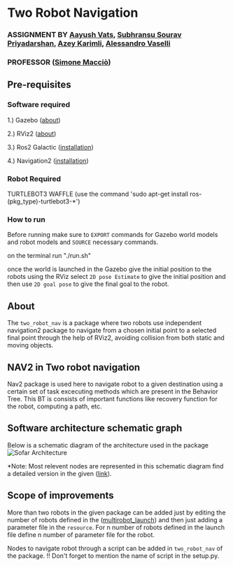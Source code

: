# Two Robot Navigation
### ASSIGNMENT BY [Aayush Vats](https://github.com/aayush11101998), [Subhransu Sourav Priyadarshan](https://github.com/subhransu10), [Azey Karimli](https://github.com/azaykarimli), [Alessandro Vaselli](https://github.com/Jellyfishh97)
### PROFESSOR ([Simone Macciò](https://github.com/SimoneMacci0))
## Pre-requisites
### Software required
1.) Gazebo ([about](https://gazebosim.org/home))

2.) RViz2 ([about](https://turtlebot.github.io/turtlebot4-user-manual/software/rviz.html#rviz2))

3.) Ros2 Galactic ([installation](http://docs.ros.org.ros.informatik.uni-freiburg.de/en/galactic/Installation.html))

4.) Navigation2 ([installation](https://navigation.ros.org/build_instructions/index.html))

### Robot Required
TURTLEBOT3 WAFFLE (use the command 'sudo apt-get install ros-(pkg_type)-turtlebot3-*')

### How to run
Before running make sure to `EXPORT` commands for Gazebo world models and robot models and `SOURCE` necessary commands.

on the terminal run "./run.sh" 

once the world is launched in the Gazebo give the initial position to the robots using the RViz select `2D pose Estimate` to give the initial position and then use `2D goal pose` to give the final goal to the robot.

## About
The `two_robot_nav` is a package where two robots use independent navigation2 package to navigate from a chosen initial point to a selected final point through the help of RViz2, avoiding collision from both static and moving objects.

## NAV2 in Two robot navigation
Nav2 package is used here to navigate robot to a given destination using a certain set of task excecuting methods which are present in the Behavior Tree. This BT is consists of important functions like recovery function for the robot, computing a path, etc.

## Software architecture schematic graph
Below is a schematic diagram of the architecture used in the package
![Sofar Architecture](https://user-images.githubusercontent.com/91724060/200595881-051c89f6-d4bb-4173-9514-ec385fa0f21a.png)

*Note: Most relevent nodes are represented in this schematic diagram find a detailed version in the given ([link](https://github.com/aayush11101998/Sofar_assignment/blob/master/rosgraph.png)).

## Scope of improvements
More than two robots in the given package can be added just by editing the number of robots defined in the ([multirobot_launch](https://github.com/aayush11101998/Sofar_assignment/blob/master/src/two_robot_nav/launch/multirobot_launch.py)) and then just adding a parameter file in the `resource`. For n number of robots defined in the launch file define n number of parameter file for the robot.

Nodes to navigate robot through a script can be added in `two_robot_nav` of the package. 
!! Don't forget to mention the name of script in the setup.py.
 
